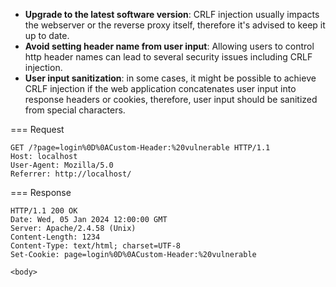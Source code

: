 - __Upgrade to the latest software version__: CRLF injection usually impacts the webserver or the reverse proxy itself, therefore it's advised to keep it up to date.
- __Avoid setting header name from user input__: Allowing users to control http header names can lead to several security issues including CRLF injection.
- __User input sanitization__: in some cases, it might be possible to achieve CRLF injection if the web application concatenates user input into response headers or cookies, therefore, user input should be sanitized from special characters. 

=== Request
  ```http
  GET /?page=login%0D%0ACustom-Header:%20vulnerable HTTP/1.1
  Host: localhost
  User-Agent: Mozilla/5.0
  Referrer: http://localhost/
  ```

=== Response
  ```http
  HTTP/1.1 200 OK
  Date: Wed, 05 Jan 2024 12:00:00 GMT
  Server: Apache/2.4.58 (Unix)
  Content-Length: 1234
  Content-Type: text/html; charset=UTF-8
  Set-Cookie: page=login%0D%0ACustom-Header:%20vulnerable
  
  <body>
  ```
